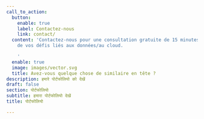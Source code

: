 ```yaml
---
call_to_action:
  button:
    enable: true
    label: Contactez-nous
    link: contact/
  content: 'Contactez-nous pour une consultation gratuite de 15 minutes et parlez-nous
    de vos défis liés aux données/au cloud.

    '
  enable: true
  image: images/vector.svg
  title: Avez-vous quelque chose de similaire en tête ?
description: हमारे पोर्टफोलियो को देखें
draft: false
section: पोर्टफोलियो
subtitle: हमारा पोर्टफोलियो देखें
title: पोर्टफोलियो

---
```



